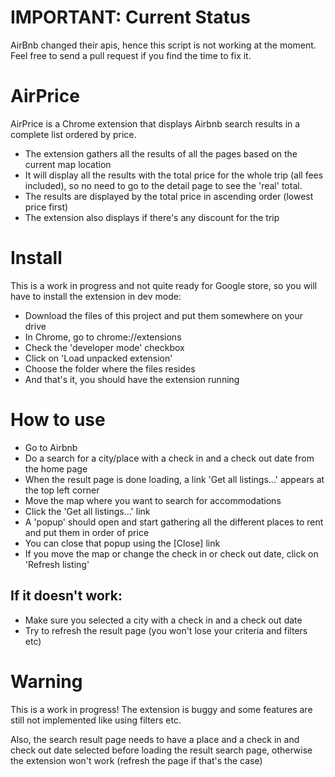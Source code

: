 # IMPORTANT: Current Status

AirBnb changed their apis, hence this script is not working at the moment. Feel free to send a pull request if you find the time to fix it.

# AirPrice

AirPrice is a Chrome extension that displays Airbnb search results in a
complete list ordered by price.

* The extension gathers all the results of all the pages based on the current map location
* It will display all the results with the total price for the whole trip (all fees included), so no need to go to the detail page to see the 'real' total.
* The results are displayed by the total price in ascending order (lowest price first)
* The extension also displays if there's any discount for the trip

# Install

This is a work in progress and not quite ready for Google store, so you will have to install the extension in dev mode:

* Download the files of this project and put them somewhere on your drive
* In Chrome, go to chrome://extensions
* Check the 'developer mode' checkbox
* Click on 'Load unpacked extension'
* Choose the folder where the files resides
* And that's it, you should have the extension running

# How to use

* Go to Airbnb
* Do a search for a city/place with a check in and a check out date from the home page
* When the result page is done loading, a link 'Get all listings...' appears at the top left corner
* Move the map where you want to search for accommodations
* Click the 'Get all listings...' link
* A 'popup' should open and start gathering all the different places to rent and put them in order of price
* You can close that popup using the [Close] link
* If you move the map or change the check in or check out date, click on 'Refresh listing'

## If it doesn't work:

* Make sure you selected a city with a check in and a check out date
* Try to refresh the result page (you won't lose your criteria and filters etc)

# Warning

This is a work in progress! The extension is buggy and some features are still not implemented like using filters etc.

Also, the search result page needs to have a place and a check in and check out date selected before loading the result search page, otherwise the extension won't work (refresh the page if that's the case)
